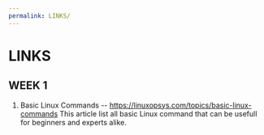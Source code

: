 ```yaml
---
permalink: LINKS/
---
```


# LINKS

## WEEK 1
1. Basic Linux Commands -- https://linuxopsys.com/topics/basic-linux-commands
This article list all basic Linux command that can be usefull for beginners and experts alike.
